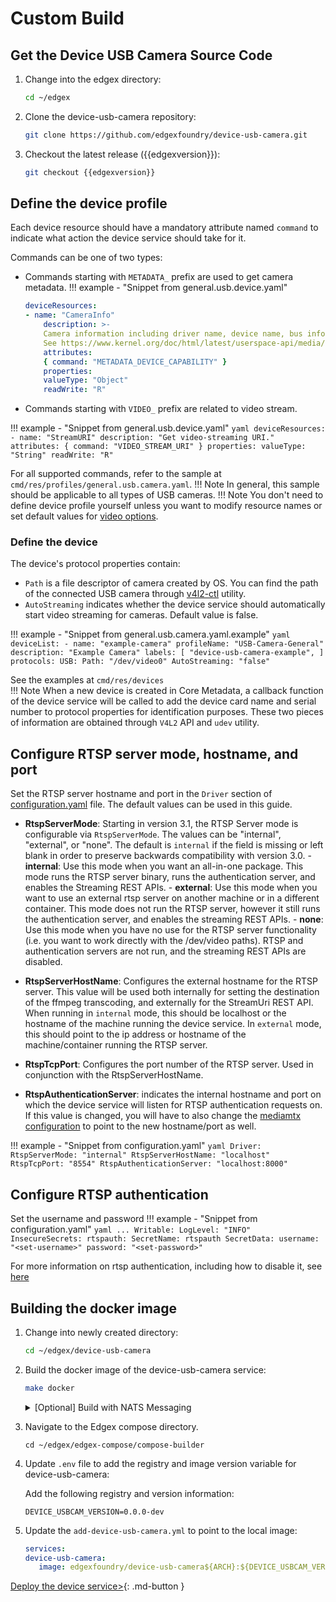 # Custom Build

## Get the Device USB Camera Source Code

1. Change into the edgex directory:
   ```bash
   cd ~/edgex
   ```

2. Clone the device-usb-camera repository:
   ```bash
   git clone https://github.com/edgexfoundry/device-usb-camera.git
   ```

3. Checkout the latest release ({{edgexversion}}):
   ```bash
   git checkout {{edgexversion}}
   ```

## Define the device profile

Each device resource should have a mandatory attribute named `command` to indicate what action the device service should take for it.

Commands can be one of two types:

* Commands starting with `METADATA_` prefix are used to get camera metadata.
!!! example - "Snippet from general.usb.device.yaml"
    ```yaml
    deviceResources:
    - name: "CameraInfo"
        description: >-
        Camera information including driver name, device name, bus info, and capabilities.
        See https://www.kernel.org/doc/html/latest/userspace-api/media/v4l/vidioc-querycap.html.
        attributes:
        { command: "METADATA_DEVICE_CAPABILITY" }
        properties:
        valueType: "Object"
        readWrite: "R"
    ```

* Commands starting with `VIDEO_` prefix are related to video stream.

!!! example - "Snippet from general.usb.device.yaml"
    ```yaml
    deviceResources:
    - name: "StreamURI"
        description: "Get video-streaming URI."
        attributes:
        { command: "VIDEO_STREAM_URI" }
        properties:
        valueType: "String"
        readWrite: "R"
    ```


For all supported commands, refer to the sample at `cmd/res/profiles/general.usb.camera.yaml`.
!!! Note 
    In general, this sample should be applicable to all types of USB cameras.
!!! Note
    You don't need to define device profile yourself unless you want to modify resource names or set default values for [video options](../supplementary-info/advanced-options.md#video-options).

### Define the device

The device's protocol properties contain:
* `Path` is a file descriptor of camera created by OS. You can find the path of the connected USB camera through [v4l2-ctl](https://linuxtv.org/wiki/index.php/V4l-utils) utility.
* `AutoStreaming` indicates whether the device service should automatically start video streaming for cameras. Default value is false.

!!! example - "Snippet from general.usb.camera.yaml.example"
    ```yaml
    deviceList:
    - name: "example-camera"
    profileName: "USB-Camera-General"
    description: "Example Camera"
    labels: [ "device-usb-camera-example", ]
    protocols:
        USB:
        Path: "/dev/video0"
        AutoStreaming: "false"
    ```

See the examples at `cmd/res/devices`  
!!! Note 
    When a new device is created in Core Metadata, a callback function of the device service will be called to add the device card name and serial number to protocol properties for identification purposes. These two pieces of information are obtained through `V4L2` API and `udev` utility.

## Configure RTSP server mode, hostname, and port
Set the RTSP server hostname and port in the `Driver` section of [configuration.yaml](https://github.com/edgexfoundry/device-usb-camera/blob/{{edgexversion}}/cmd/res/configuration.yaml) file.
The default values can be used in this guide.

- **RtspServerMode**:
  Starting in version 3.1, the RTSP Server mode is configurable via `RtspServerMode`.
  The values can be "internal", "external", or "none".
  The default is `internal` if the field is missing or left blank in order to preserve backwards compatibility
  with version 3.0.
      - **internal**: Use this mode when you want an all-in-one package. This mode runs the RTSP server binary, runs the authentication server, and enables the Streaming REST APIs.
      - **external**: Use this mode when you want to use an external rtsp server on another machine or in a different container. This mode does not run the RTSP server, however it still runs the authentication server, and enables the streaming REST APIs.
      - **none**: Use this mode when you have no use for the RTSP server functionality (i.e. you want to work directly with the /dev/video paths). RTSP and authentication servers are not run, and the streaming REST APIs are disabled.

- **RtspServerHostName**: Configures the external hostname for the RTSP server. This value will be used both internally for setting the destination of the ffmpeg transcoding, and externally for the StreamUri REST API. When running in `internal` mode, this should be localhost or the hostname of the machine running the device service. In `external` mode, this should point to the ip address or hostname of the machine/container running the RTSP server.

- **RtspTcpPort**: Configures the port number of the RTSP server. Used in conjunction with the RtspServerHostName.

- **RtspAuthenticationServer**: indicates the internal hostname and port on which the device service will listen for RTSP authentication requests on. If this value is changed, you will have to also change the [mediamtx configuration](../supplementary-info/advanced-options.md#authentication-server-configuration) to point to the new hostname/port as well.

!!! example - "Snippet from configuration.yaml"
    ```yaml
    Driver:
        RtspServerMode: "internal"
        RtspServerHostName: "localhost"
        RtspTcpPort: "8554"
        RtspAuthenticationServer: "localhost:8000"
    ```

## Configure RTSP authentication
Set the username and password 
!!! example - "Snippet from configuration.yaml"
    ```yaml
    ...
    Writable:
        LogLevel: "INFO"
        InsecureSecrets:
            rtspauth:
            SecretName: rtspauth
            SecretData:
                username: "<set-username>"
                password: "<set-password>"
    ```

For more information on rtsp authentication, including how to disable it, see [here](../supplementary-info/advanced-options.md#rtsp-auth)

## Building the docker image
1. Change into newly created directory:
   ```bash
   cd ~/edgex/device-usb-camera
   ```

1. Build the docker image of the device-usb-camera service:
    ```bash
    make docker
    ```
    <details>
    <summary>[Optional] Build with NATS Messaging</summary>
        Currently, the NATS Messaging capability (NATS MessageBus) is opt-in at build time. This means that the published Docker image does not include the NATS messaging capability. To build the docker image using NATS, run make docker-nats:
        ```bash
        make docker-nats
        ```
        See [Compose Builder](https://github.com/edgexfoundry/edgex-compose/tree/{{edgexversion}}/compose-builder#gen) `nat-bus` option to generate compose file for NATS and local dev images.
    </details>

1. Navigate to the Edgex compose directory.

   ```shell
   cd ~/edgex/edgex-compose/compose-builder
   ```
   
1. Update `.env` file to add the registry and image version variable for device-usb-camera:

   Add the following registry and version information:
   ```env
   DEVICE_USBCAM_VERSION=0.0.0-dev
   ```

1. Update the `add-device-usb-camera.yml` to point to the local image:

   ```yml
   services:
   device-usb-camera:
      image: edgexfoundry/device-usb-camera${ARCH}:${DEVICE_USBCAM_VERSION}
   ```

[Deploy the device service>](./deployment.md){: .md-button } 
